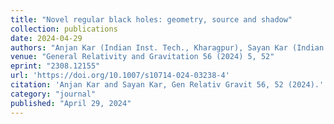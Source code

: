 ```yaml
---
title: "Novel regular black holes: geometry, source and shadow"
collection: publications
date: 2024-04-29
authors: "Anjan Kar (Indian Inst. Tech., Kharagpur), Sayan Kar (Indian Inst. Tech., Kharagpur)"
venue: "General Relativity and Gravitation 56 (2024) 5, 52"
eprint: "2308.12155"
url: 'https://doi.org/10.1007/s10714-024-03238-4'
citation: 'Anjan Kar and Sayan Kar, Gen Relativ Gravit 56, 52 (2024).'
category: "journal"
published: "April 29, 2024"
---
```



